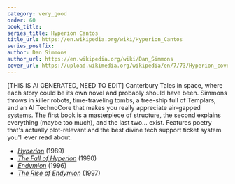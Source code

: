 ```yaml
---
category: very_good
order: 60
book_title:
series_title: Hyperion Cantos
title_url: https://en.wikipedia.org/wiki/Hyperion_Cantos
series_postfix:
author: Dan Simmons
author_url: https://en.wikipedia.org/wiki/Dan_Simmons
cover_url: https://upload.wikimedia.org/wikipedia/en/7/73/Hyperion_cover.jpg
---
```

[THIS IS AI GENERATED, NEED TO EDIT] Canterbury Tales in space, where each story could be its own novel and probably should have been. Simmons throws in killer robots, time-traveling tombs, a tree-ship full of Templars, and an AI TechnoCore that makes you really appreciate air-gapped systems. The first book is a masterpiece of structure, the second explains everything (maybe too much), and the last two... exist. Features poetry that's actually plot-relevant and the best divine tech support ticket system you'll ever read about.
  - [*Hyperion*](https://en.wikipedia.org/wiki/Hyperion_(Simmons_novel)) (1989)
  - [*The Fall of Hyperion*](https://en.wikipedia.org/wiki/The_Fall_of_Hyperion_(novel)) (1990)
  - [*Endymion*](https://en.wikipedia.org/wiki/Endymion_(Simmons_novel)) (1996)
  - [*The Rise of Endymion*](https://en.wikipedia.org/wiki/The_Rise_of_Endymion) (1997)
